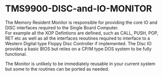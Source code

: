 # TMS9900-DISC-and-IO-MONITOR

The Memory Resident Monitor is responsible for providing the core IO and DISC interfaces required to the Single Board Computer.   
For example all the XOP Defintions are defined, such as CALL, PUSH, POP, RET etc as well as all the interfaces reoutines required
to interface to a Western Digital type Floppy Disc Controller if implemented.   The Disc IO provides a basic BIOS but relies on a
CP/M type DOS system to be fully functional. 

The Monitor is unlikely to be immediately reusable in your current system but some to the routines can be ported as needed.
